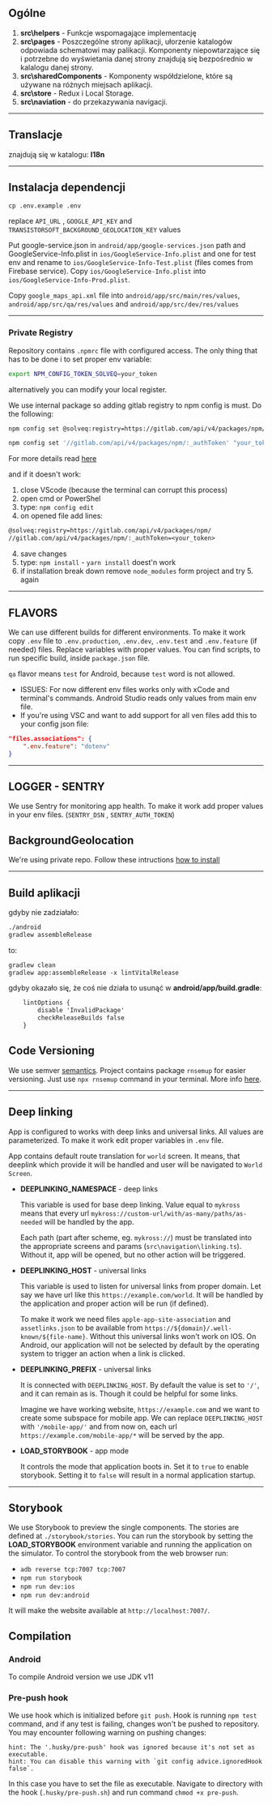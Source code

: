## Ogólne

1. __src\helpers__ - Funkcje wspomagające implementację
2. __src\pages__ - Poszczególne strony aplikacji, ułorzenie katalogów odpowiada schematowi may palikacji. Komponenty niepowtarzające się i potrzebne do wyświetania danej strony znajdują się bezpośrednio w kalalogu danej strony.
3. __src\sharedComponents__ - Komponenty współdzielone, które są używane na różnych miejsach aplikacji.
4. __src\store__ - Redux i Local Storage.
5. __src\naviation__ - do przekazywania navigacji.

---

## Translacje

znajdują się w katalogu: __I18n__

---

## Instalacja dependencji

```
cp .env.example .env
```

replace `API_URL` , `GOOGLE_API_KEY` and `TRANSISTORSOFT_BACKGROUND_GEOLOCATION_KEY` values

Put google-service.json in `android/app/google-services.json` path and GoogleService-Info.plist in `ios/GoogleService-Info.plist` and one for test env and rename to `ios/GoogleService-Info-Test.plist` (files comes from Firebase service).
Copy `ios/GoogleService-Info.plist` into `ios/GoogleService-Info-Prod.plist`.

Copy `google_maps_api.xml` file into `android/app/src/main/res/values`, `android/app/src/qa/res/values` and `android/app/src/dev/res/values`

---

### Private Registry

Repository contains `.npmrc` file with configured access. The only thing that has to be done i to set proper env variable:

```bash
export NPM_CONFIG_TOKEN_SOLVEQ=your_token
```

alternatively you can modify your local register.

We use internal package so adding gitlab registry to npm config is must. Do the following:

```bash
npm config set @solveq:registry=https://gitlab.com/api/v4/packages/npm/
```

```bash
npm config set '//gitlab.com/api/v4/packages/npm/:_authToken' "your_token"
```

For more details read [here](https://docs.gitlab.com/ee/user/packages/npm_registry/index.html#instance-level-npm-endpoint)

and if it doesn't work:

1. close VScode (because the terminal can corrupt this process)
2. open cmd or PowerShel
2. type: `npm config edit`
3. on opened file add lines:

```txt
@solveq:registry=https://gitlab.com/api/v4/packages/npm/
//gitlab.com/api/v4/packages/npm/:_authToken=<your_token>
```

4. save changes
5. type: `npm install` - `yarn install` doest'n work
6. if installation break down remove `node_modules` form project and try 5. again

---

## FLAVORS

We can use different builds for different environments. To make it work copy `.env` file to `.env.production`, `.env.dev`, `.env.test` and `.env.feature` (if needed) files. Replace variables with proper values.
You can find scripts, to run specific build, inside `package.json` file.

`qa` flavor means `test` for Android, because `test` word is not allowed.

* ISSUES: For now different env files works only with xCode and terminal's commands. Android Studio reads only values from main env file.
* If you're using VSC and want to add support for all ven files add this to your config json file:

```JSON
"files.associations": {
    ".env.feature": "dotenv"
}
```

---

## LOGGER - SENTRY

We use Sentry for monitoring app health. To make it work add proper values in your env files. (`SENTRY_DSN` , `SENTRY_AUTH_TOKEN`)

## BackgroundGeolocation

We're using private repo. Follow these intructions [how to install](https://github.com/transistorsoft/react-native-background-geolocation-android/wiki/Migrating-your-installation-from-Public-package-to-Private-repo:)

---

## Build aplikacji

gdyby nie zadziałało:

```html
./android
gradlew assembleRelease
```

to:

```html
gradlew clean
gradlew app:assembleRelease -x lintVitalRelease
```

gdyby okazało się, że coś nie działa to usunąć w __android/app/build.gradle__:

```html
    lintOptions {
        disable 'InvalidPackage'
        checkReleaseBuilds false
    }
```

## Code Versioning

We use semver [semantics](https://semver.org/). Project contains package `rnsemup` for easier versioning. Just use `npx rnsemup` command in your terminal. More info [here](https://github.com/zmnv/react-native-semver-update).

---

## Deep linking

App is configured to works with deep links and universal links. All values are parameterized. To make it work edit proper variables in `.env` file.

App contains default route translation for `world` screen. It means, that deeplink which provide it will be handled and user will be navigated to `World Screen`.

* __DEEPLINKING_NAMESPACE__ - deep links

    This variable is used for base deep linking. Value equal to `mykross` means that every url `mykross://custom-url/with/as-many/paths/as-needed` will be handled by the app.

    Each path (part after scheme, eg. `mykross://`) must be translated into  the appropriate screens and params (`src\navigation\linking.ts`). Without it, app will be opened, but no other action will be triggered.

* __DEEPLINKING_HOST__ - universal links

    This variable is used to listen for universal links from proper domain. Let say we have url like
  this `https://example.com/world`. It will be handled by the application and proper action will be run (if defined).

  To make it work we need files `apple-app-site-association` and `assetlinks.json` to be available
  from `https://${domain}/.well-known/${file-name}`. Without this universal links won't work on IOS. On Android, our
  application will not be selected by default by the operating system to trigger an action when a link is clicked.

* __DEEPLINKING_PREFIX__ - universal links

  It is connected with `DEEPLINKING_HOST`. By default the value is set to `'/'`, and it can remain as is. Though it
  could be helpful for some links.

  Imagine we have working website, `https://example.com` and we want to create some subspace for mobile app. We can
  replace `DEEPLINKING_HOST` with `'/mobile-app/'`  and from now on, each url `https://example.com/mobile-app/*` will be
  served by the app.

* __LOAD_STORYBOOK__ - app mode

  It controls the mode that application boots in. Set it to `true` to enable storybook. Setting it to `false` will
  result in a normal application startup.

---

## Storybook

We use Storybook to preview the single components. The stories are defined at `./storybook/stories`. You can run the
storybook by setting the __LOAD_STORYBOOK__ environment variable and running the application on the simulator. To
control the storybook from the web browser run:
* `adb reverse tcp:7007 tcp:7007`
* `npm run storybook`
* `npm run dev:ios`
* `npm run dev:android`

It will make the website available at `http://localhost:7007/`.

## Compilation

### Android

To compile Android version we use JDK v11

### Pre-push hook

We use hook which is initialized before `git push`. Hook is running `npm test` command, and if any test is failing, changes won't be pushed to repository.
You may encounter following warning on pushing changes:

```
hint: The '.husky/pre-push' hook was ignored because it's not set as executable.
hint: You can disable this warning with `git config advice.ignoredHook false`.
```

In this case you have to set the file as executable.
Navigate to directory with the hook (`.husky/pre-push.sh`) and run command `chmod +x pre-push`.
